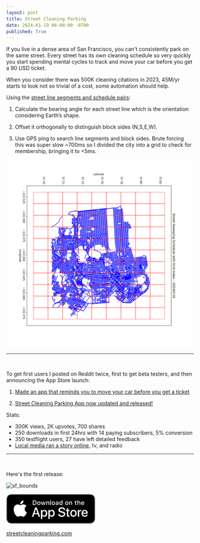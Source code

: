 ```yaml
---
layout: post
title: Street Cleaning Parking 
date: 2024-01-19 06:00:00 -0700
published: True 
---
```


If you live in a dense area of San Francisco, you can't consistently park on the same street. Every street has its own cleaning schedule so very quickly you start spending mental cycles to track and move your car before you get a 90 USD ticket. 

When you consider there was 500K cleaning citations in 2023, 45M/yr starts to look not so trivial of a cost, some automation should help.

Using the [street line segments and schedule pairs](https://data.sfgov.org/City-Infrastructure/Street-Sweeping-Schedule/yhqp-riqs/about_data):

1. Calculate the bearing angle for each street line which is the orientation considering Earth’s shape. 

2. Offset it orthogonally to distinguish block sides (N,S,E,W).

3. Use GPS ping to search line segments and block sides. Brute forcing this was super slow ~700ms so I divided the city into a grid to check for membership, bringing it to <5ms. 

![sf_bounds](/assets/grid_sf_bounds.png)

---
&nbsp;

To get first users I posted on Reddit twice, first to get beta testers, and then announcing the App Store launch: 

1. [Made an app that reminds you to move your car before you get a ticket](https://www.reddit.com/r/sanfrancisco/comments/18lpar3/made_an_app_that_reminds_you_to_move_your_car/) 

2. [Street Cleaning Parking App now updated and released!](https://www.reddit.com/r/sanfrancisco/comments/19a6zxz/street_cleaning_parking_app_now_updated_and)

Stats:
- 300K views, 2K upvotes, 700 shares
- 250 downloads in first 24hrs with 14 paying subscribers, 5% conversion
- 350 testflight users, 27 have left detailed feedback 
- [Local media ran a story online](https://sfstandard.com/2023/12/20/san-francisco-new-app-avoid-parking-tickets/?taid=658a035aca93ff0001d3eca2&utm_campaign=trueanthem&utm_medium=social&utm_source=twitter), tv, and radio 

---
&nbsp;

Here's the first release:

![sf_bounds](/assets/scp_2.gif)

[![Download on the App Store](/assets/download-on-the-app-store.svg)](https://apps.apple.com/us/app/street-cleaning-parking/id6474511826)

[streetcleaningparking.com](https://streetcleaningparking.com)
